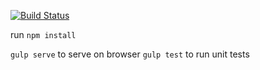 [![Build Status](https://travis-ci.org/paulsherwinang/samurai-siege-tools.svg?branch=master)](https://travis-ci.org/paulsherwinang/samurai-siege-tools)

run `npm install`

`gulp serve` to serve on browser
`gulp test` to run unit tests
